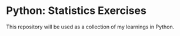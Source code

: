 # Python: Statistics Exercises

This repository will be used as a collection of my learnings in Python. 